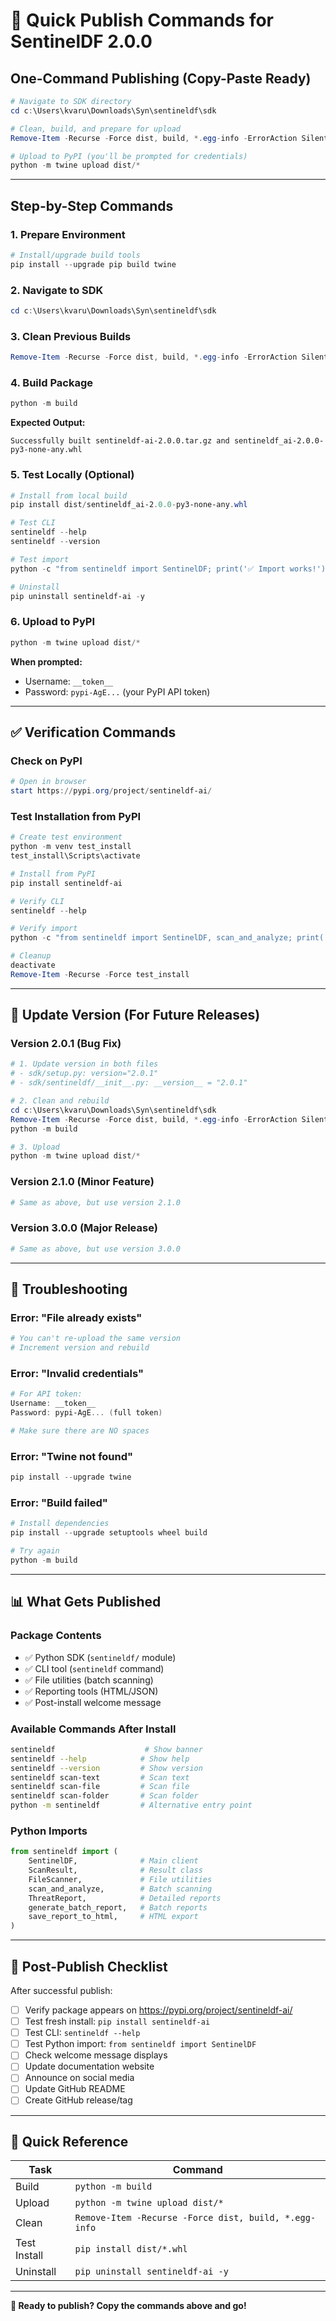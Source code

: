 # 🚀 Quick Publish Commands for SentinelDF 2.0.0

## One-Command Publishing (Copy-Paste Ready)

```powershell
# Navigate to SDK directory
cd c:\Users\kvaru\Downloads\Syn\sentineldf\sdk

# Clean, build, and prepare for upload
Remove-Item -Recurse -Force dist, build, *.egg-info -ErrorAction SilentlyContinue; python -m build

# Upload to PyPI (you'll be prompted for credentials)
python -m twine upload dist/*
```

---

## Step-by-Step Commands

### 1. Prepare Environment
```powershell
# Install/upgrade build tools
pip install --upgrade pip build twine
```

### 2. Navigate to SDK
```powershell
cd c:\Users\kvaru\Downloads\Syn\sentineldf\sdk
```

### 3. Clean Previous Builds
```powershell
Remove-Item -Recurse -Force dist, build, *.egg-info -ErrorAction SilentlyContinue
```

### 4. Build Package
```powershell
python -m build
```

**Expected Output:**
```
Successfully built sentineldf-ai-2.0.0.tar.gz and sentineldf_ai-2.0.0-py3-none-any.whl
```

### 5. Test Locally (Optional)
```powershell
# Install from local build
pip install dist/sentineldf_ai-2.0.0-py3-none-any.whl

# Test CLI
sentineldf --help
sentineldf --version

# Test import
python -c "from sentineldf import SentinelDF; print('✅ Import works!')"

# Uninstall
pip uninstall sentineldf-ai -y
```

### 6. Upload to PyPI
```powershell
python -m twine upload dist/*
```

**When prompted:**
- Username: `__token__`
- Password: `pypi-AgE...` (your PyPI API token)

---

## ✅ Verification Commands

### Check on PyPI
```powershell
# Open in browser
start https://pypi.org/project/sentineldf-ai/
```

### Test Installation from PyPI
```powershell
# Create test environment
python -m venv test_install
test_install\Scripts\activate

# Install from PyPI
pip install sentineldf-ai

# Verify CLI
sentineldf --help

# Verify import
python -c "from sentineldf import SentinelDF, scan_and_analyze; print('✅ Success!')"

# Cleanup
deactivate
Remove-Item -Recurse -Force test_install
```

---

## 🔄 Update Version (For Future Releases)

### Version 2.0.1 (Bug Fix)
```powershell
# 1. Update version in both files
# - sdk/setup.py: version="2.0.1"
# - sdk/sentineldf/__init__.py: __version__ = "2.0.1"

# 2. Clean and rebuild
cd c:\Users\kvaru\Downloads\Syn\sentineldf\sdk
Remove-Item -Recurse -Force dist, build, *.egg-info -ErrorAction SilentlyContinue
python -m build

# 3. Upload
python -m twine upload dist/*
```

### Version 2.1.0 (Minor Feature)
```powershell
# Same as above, but use version 2.1.0
```

### Version 3.0.0 (Major Release)
```powershell
# Same as above, but use version 3.0.0
```

---

## 🐛 Troubleshooting

### Error: "File already exists"
```powershell
# You can't re-upload the same version
# Increment version and rebuild
```

### Error: "Invalid credentials"
```powershell
# For API token:
Username: __token__
Password: pypi-AgE... (full token)

# Make sure there are NO spaces
```

### Error: "Twine not found"
```powershell
pip install --upgrade twine
```

### Error: "Build failed"
```powershell
# Install dependencies
pip install --upgrade setuptools wheel build

# Try again
python -m build
```

---

## 📊 What Gets Published

### Package Contents
- ✅ Python SDK (`sentineldf/` module)
- ✅ CLI tool (`sentineldf` command)
- ✅ File utilities (batch scanning)
- ✅ Reporting tools (HTML/JSON)
- ✅ Post-install welcome message

### Available Commands After Install
```bash
sentineldf                    # Show banner
sentineldf --help            # Show help
sentineldf --version         # Show version
sentineldf scan-text         # Scan text
sentineldf scan-file         # Scan file
sentineldf scan-folder       # Scan folder
python -m sentineldf         # Alternative entry point
```

### Python Imports
```python
from sentineldf import (
    SentinelDF,              # Main client
    ScanResult,              # Result class
    FileScanner,             # File utilities
    scan_and_analyze,        # Batch scanning
    ThreatReport,            # Detailed reports
    generate_batch_report,   # Batch reports
    save_report_to_html,     # HTML export
)
```

---

## 🎯 Post-Publish Checklist

After successful publish:

- [ ] Verify package appears on https://pypi.org/project/sentineldf-ai/
- [ ] Test fresh install: `pip install sentineldf-ai`
- [ ] Test CLI: `sentineldf --help`
- [ ] Test Python import: `from sentineldf import SentinelDF`
- [ ] Check welcome message displays
- [ ] Update documentation website
- [ ] Announce on social media
- [ ] Update GitHub README
- [ ] Create GitHub release/tag

---

## 📝 Quick Reference

| Task | Command |
|------|---------|
| Build | `python -m build` |
| Upload | `python -m twine upload dist/*` |
| Clean | `Remove-Item -Recurse -Force dist, build, *.egg-info` |
| Test Install | `pip install dist/*.whl` |
| Uninstall | `pip uninstall sentineldf-ai -y` |

---

**🚀 Ready to publish? Copy the commands above and go!**
